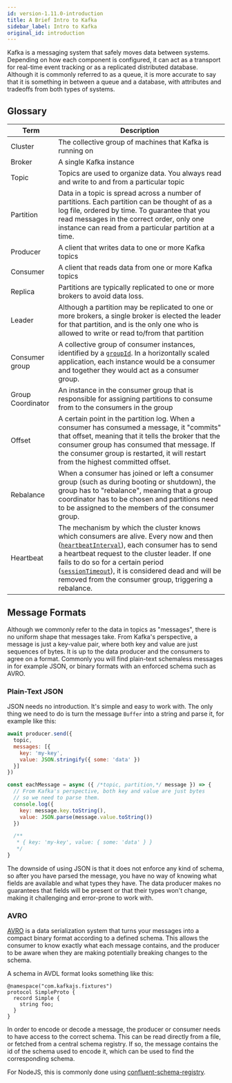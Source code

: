 ```yaml
---
id: version-1.11.0-introduction
title: A Brief Intro to Kafka
sidebar_label: Intro to Kafka
original_id: introduction
---
```


Kafka is a messaging system that safely moves data between systems. Depending on how each component is
configured, it can act as a transport for real-time event tracking or as a replicated distributed database. Although it is commonly referred to as a queue, it is more accurate to say that it is something in between a queue and a database, with attributes and tradeoffs from both types of systems.

## Glossary

| Term              | Description                                                                                                                                                                                                                                                                                                                                                                                                                                                                  |
| ----------------- | ---------------------------------------------------------------------------------------------------------------------------------------------------------------------------------------------------------------------------------------------------------------------------------------------------------------------------------------------------------------------------------------------------------------------------------------------------------------------------- |
| Cluster           | The collective group of machines that Kafka is running on                                                                                                                                                                                                                                                                                                                                                                                                                    |
| Broker            | A single Kafka instance                                                                                                                                                                                                                                                                                                                                                                                                                                                      |
| Topic             | Topics are used to organize data. You always read and write to and from a particular topic                                                                                                                                                                                                                                                                                                                                                                                   |
| Partition         | Data in a topic is spread across a number of partitions. Each partition can be thought of as a log file, ordered by time. To guarantee that you read messages in the correct order, only one instance can read from a particular partition at a time.                                                                                                                                                                                                                        |
| Producer          | A client that writes data to one or more Kafka topics                                                                                                                                                                                                                                                                                                                                                                                                                        |
| Consumer          | A client that reads data from one or more Kafka topics                                                                                                                                                                                                                                                                                                                                                                                                                       |
| Replica           | Partitions are typically replicated to one or more brokers to avoid data loss.                                                                                                                                                                                                                                                                                                                                                                                               |
| Leader            | Although a partition may be replicated to one or more brokers, a single broker is elected the leader for that partition, and is the only one who is allowed to write or read to/from that partition                                                                                                                                                                                                                                                                          |
| Consumer group    | A collective group of consumer instances, identified by a [`groupId`](https://kafka.js.org/docs/consuming#a-name-options-a-options). In a horizontally scaled application, each instance would be a consumer and together they would act as a consumer group.                                                                                                                                                                                                                |
| Group Coordinator | An instance in the consumer group that is responsible for assigning partitions to consume from to the consumers in the group                                                                                                                                                                                                                                                                                                                                                 |
| Offset            | A certain point in the partition log. When a consumer has consumed a message, it "commits" that offset, meaning that it tells the broker that the consumer group has consumed that message. If the consumer group is restarted, it will restart from the highest committed offset.                                                                                                                                                                                           |
| Rebalance         | When a consumer has joined or left a consumer group (such as during booting or shutdown), the group has to "rebalance", meaning that a group coordinator has to be chosen and partitions need to be assigned to the members of the consumer group.                                                                                                                                                                                                                           |
| Heartbeat         | The mechanism by which the cluster knows which consumers are alive. Every now and then ([`heartbeatInterval`](https://kafka.js.org/docs/consuming#a-name-options-a-options)), each consumer has to send a heartbeat request to the cluster leader. If one fails to do so for a certain period ([`sessionTimeout`](https://kafka.js.org/docs/consuming#a-name-options-a-options)), it is considered dead and will be removed from the consumer group, triggering a rebalance. |


## Message Formats

Although we commonly refer to the data in topics as "messages", there is no uniform shape that messages take. From Kafka's perspective, a message is just a key-value pair, where both key and value are just sequences of bytes. It is up to the data producer and the consumers to agree on a format. Commonly you will find plain-text schemaless messages in for example JSON, or binary formats with an enforced schema such as AVRO.

### Plain-Text JSON

JSON needs no introduction. It's simple and easy to work with. The only thing we need to do is turn the message `Buffer` into a string and parse it, for example like this:

```javascript
await producer.send({
  topic,
  messages: [{
    key: 'my-key',
    value: JSON.stringify({ some: 'data' })
  }]
})

const eachMessage = async ({ /*topic, partition,*/ message }) => {
  // From Kafka's perspective, both key and value are just bytes
  // so we need to parse them.
  console.log({
    key: message.key.toString(),
    value: JSON.parse(message.value.toString())
  })

  /**
   * { key: 'my-key', value: { some: 'data' } }
   */
}
```

The downside of using JSON is that it does not enforce any kind of schema, so after you have parsed the message, you have no way of knowing what fields are available and what types they have. The data producer makes no guarantees that fields will be present or that their types won't change, making it challenging and error-prone to work with.

### AVRO

[AVRO](https://avro.apache.org/docs/current/) is a data serialization system that turns your messages into a compact binary format according to a defined schema. This allows the consumer to know exactly what each message contains, and the producer to be aware when they are making potentially breaking changes to the schema.

A schema in AVDL format looks something like this:

```
@namespace("com.kafkajs.fixtures")
protocol SimpleProto {
  record Simple {
    string foo;
  }
}
```

In order to encode or decode a message, the producer or consumer needs to have access to the correct schema. This can be read directly from a file, or fetched from a central schema registry. If so, the message contains the id of the schema used to encode it, which can be used to find the corresponding schema.

For NodeJS, this is commonly done using [confluent-schema-registry](https://www.npmjs.com/package/@kafkajs/confluent-schema-registry).